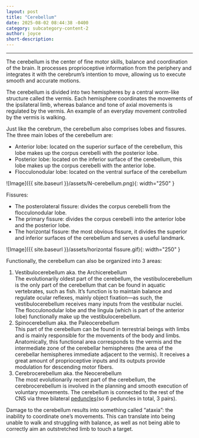 ```yaml
---
layout: post
title: "Cerebellum"
date: 2025-08-02 08:44:38 -0400
category: subcategory-content-2
author: joyce
short-description: 
---
```


-----

The cerebellum is the center of fine motor skills, balance and coordination of the brain. 
It processes proprioceptive information from the periphery and integrates it with the cerebrum’s intention to move, allowing us to execute smooth and accurate motions. 

The cerebellum is divided into two hemispheres by a central worm-like structure called the vermis. 
Each hemisphere coordinates the movements of the ipsilateral limb, whereas balance and tone of axial movements is regulated by the vermis. 
An example of an everyday movement controlled by the vermis is walking.

Just like the cerebrum, the cerebellum also comprises lobes and fissures. 
The three main lobes of the cerebellum are:
-	Anterior lobe: located on the superior surface of the cerebellum, this lobe makes up the corpus cerebelli with the posterior lobe. 
-	Posterior lobe: located on the inferior surface of the cerebellum, this lobe makes up the corpus cerebelli with the anterior lobe.
-	Flocculonodular lobe: located on the ventral surface of the cerebellum

![Image]({{ site.baseurl }}/assets/N-cerebellum.png){: width="250" }

Fissures:
-	The posterolateral fissure: divides the corpus cerebelli from the flocculonodular lobe. 
-	The primary fissure: divides the corpus cerebelli into the anterior lobe and the posterior lobe. 
-	The horizontal fissure: the most obvious fissure, it divides the superior and inferior surfaces of the cerebellum and serves a useful landmark.

![Image]({{ site.baseurl }}/assets/horizontal fissure.gif){: width="250" }

Functionally, the cerebellum can also be organized into 3 areas:

<ol>
  <li>Vestibulocerebellum aka. the Archicerebellum</li>
  The evolutionarily oldest part of the cerebellum, the vestibulocerebellum is the only part of the cerebellum that can be found in aquatic vertebrates, such as fish. 
  It’s function is to maintain balance and regulate ocular reflexes, mainly object fixation—as such, the vestibulocerebellum receives many inputs from the vestibular nuclei. 
  The flocculonodular lobe and the lingula (which is part of the anterior lobe) functionally make up the vestibulocerebellum. 
  
  <li>Spinocerebellum aka. the Paleocerebellum</li>
  This part of the cerebellum can be found in terrestrial beings with limbs and is mainly responsible for the movements of the body and limbs. 
  Anatomically, this functional area corresponds to the vermis and the intermediate zone of the cerebellar hemispheres (the area of the cerebellar hemispheres immediate adjacent to the vermis). 
  It receives a great amount of proprioceptive inputs and its outputs provide modulation for descending motor fibers.
  
  <li>Cerebrocerebellum aka. the Neocerebellum</li>
  The most evolutionarily recent part of the cerebellum, the cerebrocerebellum is involved in the planning and smooth execution of voluntary movements. 
  The cerebellum is connected to the rest of the CNS via three bilateral <a href="{{ site.baseurl }}/subcategory-content-2/third-content-post">peduncles</a>(so 6 peduncles in total, 3 pairs).

</ol>

Damage to the cerebellum results into something called “ataxia”: the inability to coordinate one’s movements. This can translate into being unable to walk and struggling with balance, as well as not being able to correctly aim an outstretched limb to touch a target.

